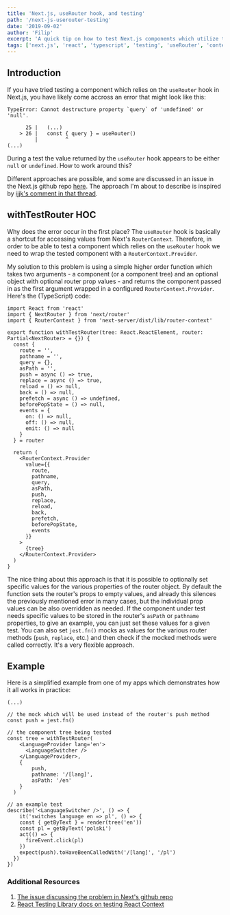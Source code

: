 ```yaml
---
title: 'Next.js, useRouter hook, and testing'
path: '/next-js-userouter-testing'
date: '2019-09-02'
author: 'Filip'
excerpt: 'A quick tip on how to test Next.js components which utilize the useRouter hook.'
tags: ['next.js', 'react', 'typescript', 'testing', 'useRouter', 'context']
---
```


## Introduction

If you have tried testing a component which relies on the `useRouter` hook in Next.js, you have likely come accross an error that might look like this:

```
TypeError: Cannot destructure property `query` of 'undefined' or 'null'.

      25 |   (...)
    > 26 |   const { query } = useRouter()
         |         ^
(...)
```

During a test the value returned by the `useRouter` hook appears to be either `null` or `undefined`. How to work around this?

Different approaches are possible, and some are discussed in an issue in the Next.js github repo [here](https://github.com/zeit/next.js/issues/7479). The approach I'm about to describe is inspired by [ijjk's comment in that thread](https://github.com/zeit/next.js/issues/7479#issuecomment-498031927).

## withTestRouter HOC

Why does the error occur in the first place? The `useRouter` hook is basically a shortcut for accessing values from Next's `RouterContext`. Therefore, in order to be able to test a component which relies on the `useRouter` hook we need to wrap the tested component with a `RouterContext.Provider`.

My solution to this problem is using a simple higher order function which takes two arguments - a component (or a component tree) and an optional object with optional router prop values - and returns the component passed in as the first argument wrapped in a configured `RouterContext.Provider`. Here's the (TypeScript) code:

```tsx
import React from 'react'
import { NextRouter } from 'next/router'
import { RouterContext } from 'next-server/dist/lib/router-context'

export function withTestRouter(tree: React.ReactElement, router: Partial<NextRouter> = {}) {
  const {
    route = '',
    pathname = '',
    query = {},
    asPath = '',
    push = async () => true,
    replace = async () => true,
    reload = () => null,
    back = () => null,
    prefetch = async () => undefined,
    beforePopState = () => null,
    events = {
      on: () => null,
      off: () => null,
      emit: () => null
    }
  } = router

  return (
    <RouterContext.Provider
      value={{
        route,
        pathname,
        query,
        asPath,
        push,
        replace,
        reload,
        back,
        prefetch,
        beforePopState,
        events
      }}
    >
      {tree}
    </RouterContext.Provider>
  )
}
```

The nice thing about this approach is that it is possible to optionally set specific values for the various properties of the router object. By default the function sets the router's props to empty values, and already this silences the previously mentioned error in many cases, but the individual prop values can be also overridden as needed. If the component under test needs specific values to be stored in the router's `asPath` or `pathname` properties, to give an example, you can just set these values for a given test. You can also set `jest.fn()` mocks as values for the various router methods (`push`, `replace`, etc.) and then check if the mocked methods were called correctly. It's a very flexible approach.

## Example

Here is a simplified example from one of my apps which demonstrates how it all works in practice:

```tsx
(...)

// the mock which will be used instead of the router's push method
const push = jest.fn()

// the component tree being tested
const tree = withTestRouter(
    <LanguageProvider lang='en'>
      <LanguageSwitcher />
    </LanguageProvider>,
    {
  		push,
  		pathname: '/[lang]',
  		asPath: '/en'
  	}
  )

// an example test
describe('<LanguageSwitcher />', () => {
	it('switches language en => pl', () => {
    const { getByText } = render(tree('en'))
    const pl = getByText('polski')
    act(() => {
      fireEvent.click(pl)
    })
    expect(push).toHaveBeenCalledWith('/[lang]', '/pl')
  })
})
```

### Additional Resources

1. [The issue discussing the problem in Next's github repo](https://github.com/zeit/next.js/issues/7479)
2. [React Testing Library docs on testing React Context](https://testing-library.com/docs/example-react-context)
